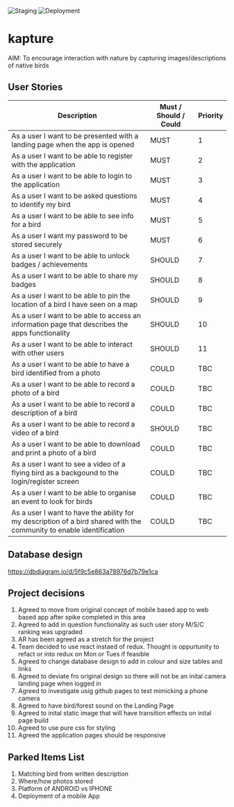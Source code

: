 ![Staging](https://github.com/horoeka-2020/kapture/workflows/Staging/badge.svg)
![Deployment](https://github.com/horoeka-2020/kapture/workflows/Deployment/badge.svg)

# kapture
AIM: To encourage interaction with nature by capturing images/descriptions of native birds

## User Stories 

| Description | Must / Should / Could | Priority | 
| ------------- | ------------- | ------------- |
| As a user I want to be presented with a landing page when the app is opened | MUST | 1 |
| As a user I want to be able to register with the application | MUST | 2 |
| As a user I want to be able to login to the application | MUST | 3 |
| As a user I want to be asked questions to identify my bird | MUST| 4 |
| As a user I want to be able to see info for a bird | MUST | 5 |
| As a user I want my password to be stored securely | MUST | 6 |
| As a user I want to be able to unlock badges / achievements | SHOULD | 7 |
| As a user I want to be able to share my badges | SHOULD | 8 |
| As a user I want to be able to pin the location of a bird I have seen on a map | SHOULD | 9 |
| As a user I want to be able to access an information page that describes the apps functionality | SHOULD | 10 |
| As a user I want to be able to interact with other users | SHOULD | 11 |
| As a user I want to be able to have a bird identified from a photo | COULD | TBC |
| As a user I want to be able to record a photo of a bird  | COULD | TBC |
| As a user I want to be able to record a description of a bird  |  COULD | TBC |
| As a user I want to be able to record a video of a bird | SHOULD | TBC |
| As a user I want to be able to download and print a photo of a bird |COULD | TBC |
| As a user I want to see a video of a flying bird as a backgound to the login/register screen |  COULD | TBC |
| As a user I want to be able to organise an event to look for birds | COULD | TBC |
| As a user I want to have the ability for my description of a bird shared with the community to enable identification | COULD | TBC |



## Database design
https://dbdiagram.io/d/5f9c5e863a78976d7b79e1ca

## Project decisions
1. Agreed to move from original concept of mobile based app to web based app after spike completed in this area
2. Agreed to add in question functionality as such user story M/S/C ranking was upgraded
3. AR has been agreed as a stretch for the project
4. Team decided to use react instaed of redux.  Thought is oppurtunity to refact or into redux on Mon or Tues if feasible
5. Agreed to change database design to add in colour and size tables and links
5. Agreed to deviate fro original design so there will not be an inital camera landing page when logged in
6. Agreed to investigate usig github pages to test mimicking a phone camera 
7. Agreed to have bird/forest sound on the Landing Page
8. Agreed to inital static image that will have transition effects on inital page build
9. Agreed to use pure css for styling
10. Agreed the application pages should be responsive

## Parked Items List
1. Matching bird from written description
2. Where/how photos stored
3. Platform of ANDROID vs IPHONE
4. Deployment of a mobile App



